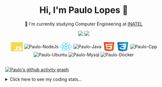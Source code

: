 <div>
  <h1 align="center" > Hi, I'm Paulo Lopes 👋 </h1>
  <p align="center" >🔭 I'm currently studying Computer Engineering at <a href="https://inatel.br/home/" target="_blank">INATEL</a>
  
  </p>
  <div align="center"> 
  <a href="https://www.instagram.com/paulotc1999/" target="_blank"><img src="https://img.shields.io/badge/-Instagram-%23E4405F?style=for-the-badge&logo=instagram&logoColor=white" target="_blank"></a>
  <a href="https://www.linkedin.com/in/paulotc1999/" target="_blank"><img src="https://img.shields.io/badge/-LinkedIn-%230077B5?style=for-the-badge&logo=linkedin&logoColor=white" target="_blank"></a> 
</div>
  
 <div style="display: inline_block" align="center"><br>
  <img align="center" alt="Paulo-Js" height="30" width="40" src="https://raw.githubusercontent.com/devicons/devicon/master/icons/javascript/javascript-plain.svg">
  <img align="center" alt="Paulo-NodeJs" height="30" width="40" src="https://cdn.jsdelivr.net/gh/devicons/devicon/icons/nodejs/nodejs-plain.svg">
  <img align="center" alt="Paulo-React" height="30" width="40" src="https://raw.githubusercontent.com/devicons/devicon/master/icons/react/react-original.svg">
  <img align="center" alt="Paulo-Java" height="30" width="40" src="https://cdn.jsdelivr.net/gh/devicons/devicon/icons/java/java-original.svg">
  <img align="center" alt="Paulo-HTML" height="30" width="40" src="https://raw.githubusercontent.com/devicons/devicon/master/icons/html5/html5-original.svg">
  <img align="center" alt="Paulo-CSS" height="30" width="40" src="https://raw.githubusercontent.com/devicons/devicon/master/icons/css3/css3-original.svg">
  <img align="center" alt="Paulo-Cpp" height="30" width="40" src="https://cdn.jsdelivr.net/gh/devicons/devicon/icons/cplusplus/cplusplus-original.svg">
  <img align="center" alt="Paulo-Ubuntu" height="30" width="40" src="https://cdn.jsdelivr.net/gh/devicons/devicon/icons/ubuntu/ubuntu-plain.svg">
  <img align="center" alt="Paulo-Mysql" height="30" width="40" src="https://cdn.jsdelivr.net/gh/devicons/devicon/icons/mysql/mysql-original.svg">
  <img align="center" alt="Paulo-Docker" height="30" width="40" src="https://cdn.jsdelivr.net/gh/devicons/devicon/icons/docker/docker-plain.svg">
  
</div>
</a>

</br>

[![Paulo's github activity graph](https://activity-graph.herokuapp.com/graph?username=paulotc1999&theme=chartreuse-dark)](https://github.com/ashutosh00710/github-readme-activity-graph)


<div>
<details>
      <summary>Click here to see my coding stats...</summary>
      
<!--START_SECTION:waka-->
![Code Time](http://img.shields.io/badge/Code%20Time-46%20hrs%2041%20mins-blue)

![Profile Views](http://img.shields.io/badge/Profile%20Views-18-blue)

![Lines of code](https://img.shields.io/badge/From%20Hello%20World%20I%27ve%20Written-512%20Thousand%20lines%20of%20code-blue)

**🐱 My GitHub Data** 

> 🏆 135 Contributions in the Year 2022
 > 
> 📦 8.5 kB Used in GitHub's Storage 
 > 
> 🚫 Not Opted to Hire
 > 
> 📜 11 Public Repositories 
 > 
> 🔑 19 Private Repositories  
 > 
**I'm an Early 🐤** 

```text
🌞 Morning    121 commits    ██████████░░░░░░░░░░░░░░░   43.21% 
🌆 Daytime    85 commits     ███████░░░░░░░░░░░░░░░░░░   30.36% 
🌃 Evening    73 commits     ██████░░░░░░░░░░░░░░░░░░░   26.07% 
🌙 Night      1 commits      ░░░░░░░░░░░░░░░░░░░░░░░░░   0.36%

```
📅 **I'm Most Productive on Sunday** 

```text
Monday       43 commits     ███░░░░░░░░░░░░░░░░░░░░░░   15.36% 
Tuesday      47 commits     ████░░░░░░░░░░░░░░░░░░░░░   16.79% 
Wednesday    38 commits     ███░░░░░░░░░░░░░░░░░░░░░░   13.57% 
Thursday     41 commits     ███░░░░░░░░░░░░░░░░░░░░░░   14.64% 
Friday       43 commits     ███░░░░░░░░░░░░░░░░░░░░░░   15.36% 
Saturday     20 commits     █░░░░░░░░░░░░░░░░░░░░░░░░   7.14% 
Sunday       48 commits     ████░░░░░░░░░░░░░░░░░░░░░   17.14%

```


📊 **This Week I Spent My Time On** 

```text
⌚︎ Time Zone: America/Sao_Paulo

💬 Programming Languages: 
Java                     1 hr 58 mins        ███████░░░░░░░░░░░░░░░░░░   30.02% 
HTML                     1 hr 46 mins        ██████░░░░░░░░░░░░░░░░░░░   27.03% 
CSS                      1 hr 33 mins        ██████░░░░░░░░░░░░░░░░░░░   23.53% 
YAML                     39 mins             ██░░░░░░░░░░░░░░░░░░░░░░░   9.99% 
JavaScript               19 mins             █░░░░░░░░░░░░░░░░░░░░░░░░   4.88%

🔥 Editors: 
VS Code                  4 hrs 31 mins       █████████████████░░░░░░░░   68.69% 
IntelliJ                 2 hrs 3 mins        ███████░░░░░░░░░░░░░░░░░░   31.31%

💻 Operating System: 
Linux                    6 hrs 26 mins       ████████████████████████░   97.71% 
Windows                  9 mins              ░░░░░░░░░░░░░░░░░░░░░░░░░   2.29%

```

**I Mostly Code in JavaScript** 

```text
JavaScript               11 repos            ██████████░░░░░░░░░░░░░░░   42.31% 
HTML                     9 repos             ████████░░░░░░░░░░░░░░░░░   34.62% 
Dart                     2 repos             ██░░░░░░░░░░░░░░░░░░░░░░░   7.69% 
Dockerfile               2 repos             ██░░░░░░░░░░░░░░░░░░░░░░░   7.69% 
Java                     1 repo              █░░░░░░░░░░░░░░░░░░░░░░░░   3.85%

```



 Last Updated on 20/03/2022 18:22:17 UTC
<!--END_SECTION:waka-->


